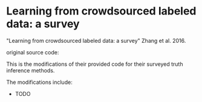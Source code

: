 Learning from crowdsourced labeled data: a survey
==
"Learning from crowdsourced labeled data: a survey" Zhang et al. 2016.

original source code:

This is the modifications of their provided code for their surveyed truth inference methods.

The modifications include:
- TODO
